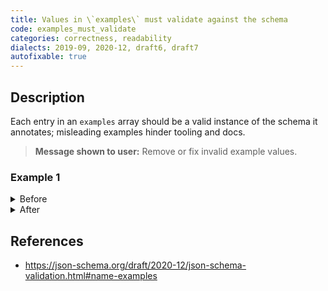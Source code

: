 ```yaml
---
title: Values in \`examples\` must validate against the schema
code: examples_must_validate
categories: correctness, readability
dialects: 2019-09, 2020-12, draft6, draft7
autofixable: true
---
```


## Description
Each entry in an `examples` array should be a valid instance of the schema it annotates; misleading examples hinder tooling and docs.

> **Message shown to user:**
> Remove or fix invalid example values.

### Example 1
<details><summary>Before</summary>

```json
{
  "$schema": "https://json-schema.org/draft/2020-12/schema",
  "examples": [
    "not-an-integer"
  ],
  "type": "integer"
}
```
</details>

<details><summary>After</summary>

```json
{
  "$schema": "https://json-schema.org/draft/2020-12/schema",
  "examples": [
    42
  ],
  "type": "integer"
}
```
</details>

## References
* <https://json-schema.org/draft/2020-12/json-schema-validation.html#name-examples>
